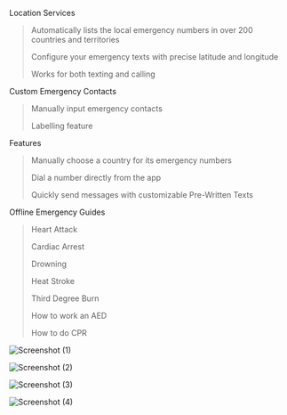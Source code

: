 Location Services
> Automatically lists the local emergency numbers in over 200 countries and territories
> 
> Configure your emergency texts with precise latitude and longitude
>  
> Works for both texting and calling

Custom Emergency Contacts
> Manually input emergency contacts
>
> Labelling feature

Features
> Manually choose a country for its emergency numbers
>
> Dial a number directly from the app
>
> Quickly send messages with customizable Pre-Written Texts


Offline Emergency Guides
> Heart Attack
> 
> Cardiac Arrest
> 
> Drowning
> 
> Heat Stroke
> 
> Third Degree Burn
> 
> How to work an AED
> 
> How to do CPR

![Screenshot (1)](https://github.com/bimothii/crisis-connect/assets/73085403/bc2bd2c4-95de-498d-b647-025f92702780)

![Screenshot (2)](https://github.com/bimothii/crisis-connect/assets/73085403/45fe8d73-f5b0-4bec-a8b7-cbf118f5d77a)

![Screenshot (3)](https://github.com/bimothii/crisis-connect/assets/73085403/f49b49e4-2bb5-469f-9e3d-0171377224c9)

![Screenshot (4)](https://github.com/bimothii/crisis-connect/assets/73085403/656261d1-d7a6-4410-bbf7-c4757728d08f)
